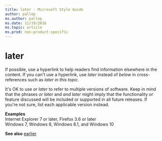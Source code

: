 ```yaml
---
title: later - Microsoft Style Guide
author: pallep
ms.author: pallep
ms.date: 11/19/2016
ms.topic: article
ms.prod: non-product-specific
---
```


# later

If possible, use a hyperlink to help readers find information elsewhere in the content. If you can't use a hyperlink, use *later* instead of *below* in cross-references such as *later in this topic.*

It's OK to use *or later* to refer to multiple versions of software. Keep in mind that the phrases *or later* and *and later*
might imply that the functionality or feature discussed will be
included or supported in all future releases. If you're not sure, list
each applicable version instead.

**Examples**  
Internet Explorer 7 or later, Firefox 3.6 or later  
Windows 7, Windows 8, Windows 8.1, and Windows 10

**See also** [earlier](/style-guide/a-z-word-list-term-collections/e/earlier)
